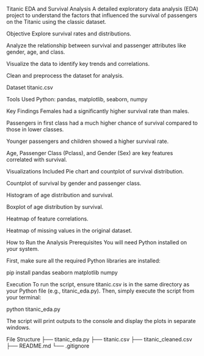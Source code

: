 Titanic EDA and Survival Analysis
A detailed exploratory data analysis (EDA) project to understand the factors that influenced the survival of passengers on the Titanic using the classic dataset.

Objective
Explore survival rates and distributions.

Analyze the relationship between survival and passenger attributes like gender, age, and class.

Visualize the data to identify key trends and correlations.

Clean and preprocess the dataset for analysis.

Dataset
titanic.csv

Tools Used
Python: pandas, matplotlib, seaborn, numpy

Key Findings
Females had a significantly higher survival rate than males.

Passengers in first class had a much higher chance of survival compared to those in lower classes.

Younger passengers and children showed a higher survival rate.

Age, Passenger Class (Pclass), and Gender (Sex) are key features correlated with survival.

Visualizations Included
Pie chart and countplot of survival distribution.

Countplot of survival by gender and passenger class.

Histogram of age distribution and survival.

Boxplot of age distribution by survival.

Heatmap of feature correlations.

Heatmap of missing values in the original dataset.

How to Run the Analysis
Prerequisites
You will need Python installed on your system.

First, make sure all the required Python libraries are installed:

pip install pandas seaborn matplotlib numpy

Execution
To run the script, ensure titanic.csv is in the same directory as your Python file (e.g., titanic_eda.py). Then, simply execute the script from your terminal:

python titanic_eda.py

The script will print outputs to the console and display the plots in separate windows.

File Structure
├── titanic_eda.py
├── titanic.csv
├── titanic_cleaned.csv
├── README.md
└── .gitignore